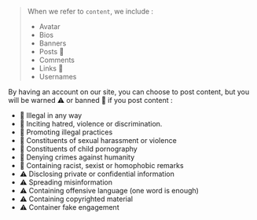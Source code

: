 > When we refer to `content`, we include :
> - Avatar
> - Bios
> - Banners
> - Posts 💬
> - Comments 
> - Links 🔗
> - Usernames

By having an account on our site, you can choose to post content, but you will be warned ⚠️ or banned 🔨 if you post content :

- 🔨 Illegal in any way
- 🔨 Inciting hatred, violence or discrimination.
- 🔨 Promoting illegal practices
- 🔨 Constituents of sexual harassment or violence
- 🔨 Constituents of child pornography
- 🔨 Denying crimes against humanity
- 🔨 Containing racist, sexist or homophobic remarks
- ⚠️ Disclosing private or confidential information
- ⚠️ Spreading misinformation
- ⚠️ Containing offensive language (one word is enough)
- ⚠️ Containing copyrighted material
- ⚠️ Container fake engagement